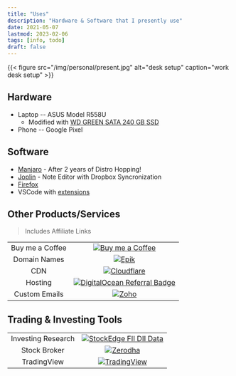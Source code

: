 ```yaml
---
title: "Uses"
description: "Hardware & Software that I presently use"
date: 2021-05-07
lastmod: 2023-02-06
tags: [info, todo]
draft: false
---
```


{{< figure src="/img/personal/present.jpg" alt="desk setup" caption="work desk setup" >}}

## Hardware

- Laptop -- ASUS Model R558U
  - Modified with [WD GREEN SATA 240 GB SSD](https://www.flipkart.com/wd-green-sata-2-5-7mm-disque-240-gb-laptop-all-one-pc-s-desktop-internal-solid-state-drive-wds240g2g0a/p/itmffze8zwuxdx8s)
- Phone -- Google Pixel

## Software

- [Manjaro](https://manjaro.org/) - After 2 years of Distro Hopping!
- [Joplin](joplinapp.org/) - Note Editor with Dropbox Syncronization
- [Firefox](https://www.mozilla.org/en-US/firefox/browsers/)
- VSCode with [extensions](https://howivscode.com/hirawatt)

## Other Products/Services

> Includes Affiliate Links

|||
|:-:|:-:|
|Buy me a Coffee | [![Buy me a Coffee](https://www.buymeacoffee.com/favicon.ico)](https://www.buymeacoffee.com/hirawat)|
|Domain Names | [![Epik](https://www.epik.com/themes/epik/assets/img/svg/logo.svg)](https://www.epik.com/?affid=ro5ve6wo1)|
|CDN| [![Cloudflare](https://cloudflare.com/favicon.ico)](https://cloudflare.com)|
|Hosting | [![DigitalOcean Referral Badge](https://web-platforms.sfo2.digitaloceanspaces.com/WWW/Badge%202.svg)](https://www.digitalocean.com/?refcode=f57c1e83dd2f&utm_campaign=Referral_Invite&utm_medium=Referral_Program&utm_source=badge)|
|Custom Emails | [![Zoho](https://zoho.com/favicon.ico)](https://go.zoho.com/rJ7)|

## Trading & Investing Tools

|||
|:-:|:-:|
|Investing Research | [![StockEdge FII DII Data](https://duzycfafl38re.cloudfront.net/Media/Group-1081020201718120111202114194103112021105507.png)](https://sedg.in/jvg35ywf)|
|Stock Broker | [![Zerodha](https://zerodha.com/static/images/favicon.png)](https://zerodha.com/open-account?c=BX9131)|
|TradingView | [![TradingView](https://static.tradingview.com/static/images/svg/trade-on-tradingview-badges/dark-theme/trade-on-tradingview-badges-en.svg)](https://in.tradingview.com/gopro/?share_your_love=yesgoods)|
